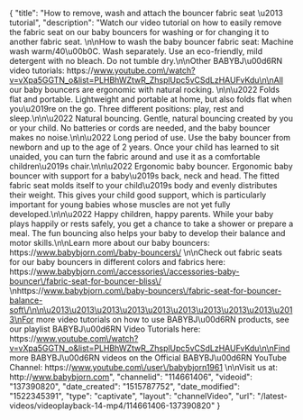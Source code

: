 {
    "title": "How to remove, wash and attach the bouncer fabric seat \u2013 tutorial",
    "description": "Watch our video tutorial on how to easily remove the fabric seat on our baby bouncers for washing or for changing it to another fabric seat. \n\nHow to wash the baby bouncer fabric seat: Machine wash warm\/40\u00b0C. Wash separately. Use an eco-friendly, mild detergent with no bleach. Do not tumble dry.\n\nOther BABYBJ\u00d6RN video tutorials: https:\/\/www.youtube.com\/watch?v=vXpa5GGTN_o&list=PLHBhWZtwR_ZhsplUpc5vCSdLzHAUFvKdu\n\nAll our baby bouncers are ergonomic with natural rocking. \n\n\u2022 Folds flat and portable. Lightweight and portable at home, but also folds flat when you\u2019re on the go. Three different positions: play, rest and sleep.\n\n\u2022 Natural bouncing. Gentle, natural bouncing created by you or your child. No batteries or cords are needed, and the baby bouncer makes no noise.\n\n\u2022 Long period of use. Use the baby bouncer from newborn and up to the age of 2 years. Once your child has learned to sit unaided, you can turn the fabric around and use it as a comfortable children\u2019s chair.\n\n\u2022 Ergonomic baby bouncer. Ergonomic baby bouncer with support for a baby\u2019s back, neck and head. The fitted fabric seat molds itself to your child\u2019s body and evenly distributes their weight. This gives your child good support, which is particularly important for young babies whose muscles are not yet fully developed.\n\n\u2022 Happy children, happy parents. While your baby plays happily or rests safely, you get a chance to take a shower or prepare a meal. The fun bouncing also helps your baby to develop their balance and motor skills.\n\nLearn more about our baby bouncers: https:\/\/www.babybjorn.com\/baby-bouncers\/ \n\nCheck out fabric seats for our baby bouncers in different colors and fabrics here: https:\/\/www.babybjorn.com\/accessories\/accessories-baby-bouncer\/fabric-seat-for-bouncer-bliss\/ \nhttps:\/\/www.babybjorn.com\/baby-bouncers\/fabric-seat-for-bouncer-balance-soft\/\n\n\u2013\u2013\u2013\u2013\u2013\u2013\u2013\u2013\u2013\u2013\nFor more video tutorials on how to use BABYBJ\u00d6RN products, see our playlist BABYBJ\u00d6RN Video Tutorials here: https:\/\/www.youtube.com\/watch?v=vXpa5GGTN_o&list=PLHBhWZtwR_ZhsplUpc5vCSdLzHAUFvKdu\n\nFind more BABYBJ\u00d6RN videos on the Official BABYBJ\u00d6RN YouTube Channel: https:\/\/www.youtube.com\/user\/babybjorn1961 \n\nVisit us at: http:\/\/www.babybjorn.com",
    "channelid": "114661406",
    "videoid": "137390820",
    "date_created": "1515787752",
    "date_modified": "1522345391",
    "type": "captivate",
    "layout": "channelVideo",
    "url": "\/latest-videos\/videoplayback-14-mp4\/114661406-137390820"
}